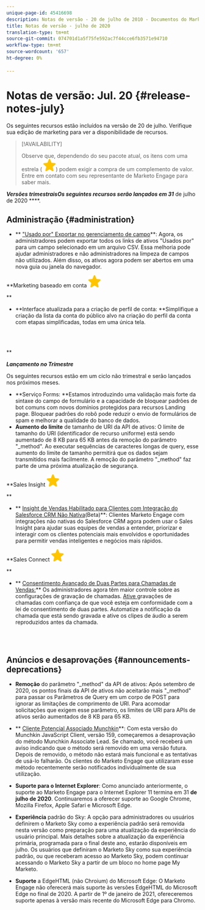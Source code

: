 ```yaml
---
unique-page-id: 45416698
description: Notas de versão - 20 de julho de 2010 - Documentos do Marketing - Documentação do produto
title: Notas de versão - julho de 2020
translation-type: tm+mt
source-git-commit: 074701d1a5f75fe592ac7f44cce6fb3571e94710
workflow-type: tm+mt
source-wordcount: '657'
ht-degree: 0%

---
```



# Notas de versão: Jul. 20 {#release-notes-july}

Os seguintes recursos estão incluídos na versão de 20 de julho. Verifique sua edição de marketing para ver a disponibilidade de recursos.

>[!AVAILABILITY]
>
>
>Observe que, dependendo do seu pacote atual, os itens com uma estrela ( ![(star)](assets/star-yellow.svg)) podem exigir a compra de um complemento de valor. Entre em contato com seu representante de Marketo Engage para saber mais.

***Versões trimestraisOs seguintes recursos serão lançados em 31*** de julho de 2020 ****.

## Administração {#administration}

* ** [&quot;Usado por&quot; Exportar no gerenciamento de campo](https://docs.marketo.com/x/hAK1Ag)**: Agora, os administradores podem exportar todos os links de ativos &quot;Usados por&quot; para um campo selecionado em um arquivo CSV. Essa melhoria pode ajudar administradores e não administradores na limpeza de campos não utilizados. Além disso, os ativos agora podem ser abertos em uma nova guia ou janela do navegador.

**Marketing baseado em conta ![(star)](assets/star-yellow.svg)

**

* **Interface atualizada para a criação de perfil de conta: **Simplifique a criação da lista da conta do público alvo na criação do perfil da conta com etapas simplificadas, todas em uma única tela.

<br> 

**

***Lançamento no Trimestre***

Os seguintes recursos estão em um ciclo não trimestral e serão lançados nos próximos meses.

* **Serviço Forms: **Estamos introduzindo uma validação mais forte da sintaxe do campo de formulário e a capacidade de bloquear padrões de bot comuns com novos domínios protegidos para recursos Landing page. Bloquear padrões do robô pode reduzir o envio de formulários de spam e melhorar a qualidade do banco de dados.
* **Aumento do limite** de tamanho de URI da API de ativos: O limite de tamanho do URI (identificador de recurso uniforme) está sendo aumentado de 8 KB para 65 KB antes da remoção do parâmetro &quot;_method&quot;. Ao executar sequências de caracteres longas de query, esse aumento do limite de tamanho permitirá que os dados sejam transmitidos mais facilmente. A remoção do parâmetro &quot;_method&quot; faz parte de uma próxima atualização de segurança.

**Sales Insight ![(star)](assets/star-yellow.svg)

**

* ** [Insight de Vendas Habilitado para Clientes com Integração do Salesforce CRM Não Nativa](https://docs.marketo.com/x/pQK1Ag)(Beta)**: Clientes Marketo Engage com integrações não nativas do Salesforce CRM agora podem usar o Sales Insight para ajudar suas equipes de vendas a entender, priorizar e interagir com os clientes potenciais mais envolvidos e oportunidades para permitir vendas inteligentes e negócios mais rápidos.

**Sales Connect ![(star)](assets/star-yellow.svg)

**

* ** [Consentimento Avançado de Duas Partes para Chamadas de Vendas:](https://docs.marketo.com/x/dgC1Ag)** Os administradores agora têm maior controle sobre as configurações de gravação de chamadas. [Ative ](https://docs.marketo.com/x/dAC1Ag) gravações de chamadas com confiança de que você esteja em conformidade com a lei de consentimento de duas partes. Automatize a notificação da chamada que está sendo gravada e ative os clipes de áudio a serem reproduzidos antes da chamada.

<br> 

## Anúncios e desaprovações {#announcements-deprecations}

* **Remoção** do parâmetro &quot;_method&quot; da API de ativos: Após setembro de 2020, os pontos finais da API de ativos não aceitarão mais &quot;_method&quot; para passar os Parâmetros de Query em um corpo de POST para ignorar as limitações de comprimento de URI. Para acomodar solicitações que exigem esse parâmetro, os limites de URI para APIs de ativos serão aumentados de 8 KB para 65 KB.
* ** [Cliente Potencial Associado Munchkin](https://developers.marketo.com/blog/deprecation-of-munchkin-associate-lead-method/)**: Com esta versão do Munchkin JavaScript Client, versão 159, começaremos a desaprovação do método Munchkin Associate Lead. Se chamado, você receberá um aviso indicando que o método será removido em uma versão futura. Depois de removido, o método não estará mais funcional e as tentativas de usá-lo falharão. Os clientes do Marketo Engage que utilizaram esse método recentemente serão notificados individualmente de sua utilização.
* **Suporte para o Internet Explorer**: Como anunciado anteriormente, o suporte ao Marketo Engage para o Internet Explorer 11 termina em 31  **de julho de 2020**. Continuaremos a oferecer suporte ao Google Chrome, Mozilla Firefox, Apple Safari e Microsoft Edge.

* **Experiência** padrão do Sky: A opção para administradores ou usuários definirem o Marketo Sky como a experiência padrão será removida nesta versão como preparação para uma atualização da experiência do usuário principal. Mais detalhes sobre a atualização da experiência primária, programada para o final deste ano, estarão disponíveis em julho. Os usuários que definiram o Marketo Sky como sua experiência padrão, ou que receberam acesso ao Marketo Sky, podem continuar acessando o Marketo Sky a partir de um bloco no home page My Marketo.
* **Suporte** a EdgeHTML (não Chroium) do Microsoft Edge: O Marketo Engage não oferecerá mais suporte às versões EdgeHTML do Microsoft Edge no final de 2020. A partir de 1º de janeiro de 2021, ofereceremos suporte apenas à versão mais recente do Microsoft Edge para Chromo.

